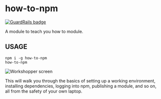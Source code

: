 # how-to-npm

[![GuardRails badge](https://badges.production.guardrails.io/bennythejudge/how-to-npm.svg)](https://www.guardrails.io)

A module to teach you how to module.

## USAGE

```
npm i -g how-to-npm
how-to-npm
```

<img src="https://s3.amazonaws.com/f.cl.ly/items/0A0o3t012V0i1Y222p0E/Screen%20Shot%202015-02-07%20at%2023.20.50%20.png" alt="Workshopper screen">

This will walk you through the basics of setting up a working
environment, installing dependencies, logging into npm, publishing a
module, and so on, all from the safety of your own laptop.
